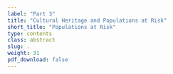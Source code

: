 ```yaml
---
label: "Part 3"
title: "Cultural Heritage and Populations at Risk"
short_title: "Populations at Risk"
type: contents
class: abstract
slug: .
weight: 31
pdf_download: false
---
```

